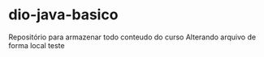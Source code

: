 # dio-java-basico
Repositório para armazenar todo conteudo do curso
Alterando arquivo de forma local
teste